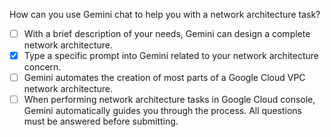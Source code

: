 How can you use Gemini chat to help you with a network architecture task?

- [ ] With a brief description of your needs, Gemini can design a complete network architecture.
- [x] Type a specific prompt into Gemini related to your network architecture concern.
- [ ] Gemini automates the creation of most parts of a Google Cloud VPC network architecture.
- [ ] When performing network architecture tasks in Google Cloud console, Gemini automatically guides you through the process.
All questions must be answered before submitting.
